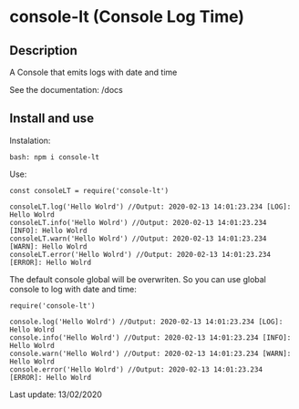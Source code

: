 # console-lt (Console Log Time)

## Description

A Console that emits logs with date and time

See the documentation: /docs

## Install and use

Instalation:   
```
bash: npm i console-lt
```
Use:   
```
const consoleLT = require('console-lt')

consoleLT.log('Hello Wolrd') //Output: 2020-02-13 14:01:23.234 [LOG]: Hello Wolrd
consoleLT.info('Hello Wolrd') //Output: 2020-02-13 14:01:23.234 [INFO]: Hello Wolrd
consoleLT.warn('Hello Wolrd') //Output: 2020-02-13 14:01:23.234 [WARN]: Hello Wolrd
consoleLT.error('Hello Wolrd') //Output: 2020-02-13 14:01:23.234 [ERROR]: Hello Wolrd
```

The default console global will be overwriten. So you can use global console to log with date and time:   

```
require('console-lt')

console.log('Hello Wolrd') //Output: 2020-02-13 14:01:23.234 [LOG]: Hello Wolrd
console.info('Hello Wolrd') //Output: 2020-02-13 14:01:23.234 [INFO]: Hello Wolrd
console.warn('Hello Wolrd') //Output: 2020-02-13 14:01:23.234 [WARN]: Hello Wolrd
console.error('Hello Wolrd') //Output: 2020-02-13 14:01:23.234 [ERROR]: Hello Wolrd
```

Last update: 13/02/2020